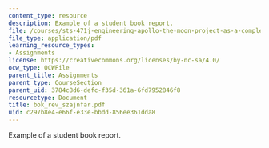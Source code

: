 ```yaml
---
content_type: resource
description: Example of a student book report.
file: /courses/sts-471j-engineering-apollo-the-moon-project-as-a-complex-system-spring-2007/c297b8e4e66fe33ebbdd856ee361dda8_bok_rev_szajnfar.pdf
file_type: application/pdf
learning_resource_types:
- Assignments
license: https://creativecommons.org/licenses/by-nc-sa/4.0/
ocw_type: OCWFile
parent_title: Assignments
parent_type: CourseSection
parent_uid: 3784c8d6-defc-f35d-361a-6fd7952846f8
resourcetype: Document
title: bok_rev_szajnfar.pdf
uid: c297b8e4-e66f-e33e-bbdd-856ee361dda8
---
```

Example of a student book report.